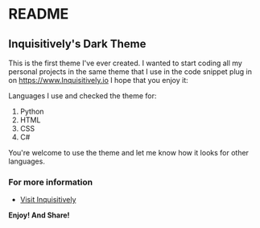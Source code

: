# README
## Inquisitively's Dark Theme
This is the first theme I've ever created. I wanted to start coding all my personal projects in 
the same theme that I use in the code snippet plug in on https://www.Inquisitively.io
I hope that you enjoy it:

Languages I use and checked the theme for:
1. Python
2. HTML
3. CSS
4. C#

You're welcome to use the theme and let me know how it looks for other languages. 

### For more information
* [Visit Inquisitively](https://www.inquisitively.io)

**Enjoy! And Share!**
